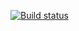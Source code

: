 [![Build status](https://ci.appveyor.com/api/projects/status/2yo0wdu56qyh1utd/branch/master?svg=true)](https://ci.appveyor.com/project/fattota/page-object/branch/master)
